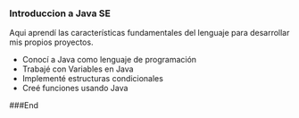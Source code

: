 ### Introduccion a Java SE

 Aqui aprendí las características fundamentales del lenguaje para desarrollar mis propios proyectos.

- Conocí a Java como lenguaje de programación
- Trabajé con Variables en Java
- Implementé estructuras condicionales
- Creé funciones usando Java

###End
